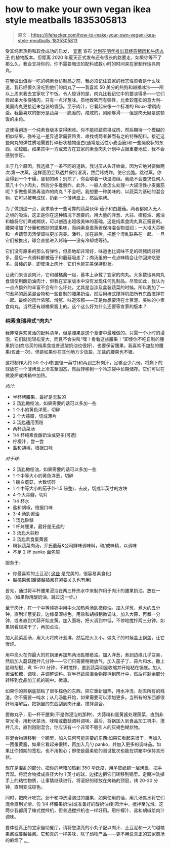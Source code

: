 # how to make your own vegan ikea style meatballs 1835305813

> 原文：<https://lifehacker.com/how-to-make-your-own-vegan-ikea-style-meatballs-1835305813>

受其纯素热狗和软食成功的启发， [宜家](https://lifehacker.com/how-to-hack-the-ikea-food-market-1755817567) 宣布 [计划在明年推出其经典猪肉和牛肉丸子](https://www.bloomberg.com/news/articles/2019-05-23/ikea-s-vegan-swedish-meatballs-head-to-stores-for-fall-trial) 的植物版本。但距离 2020 年夏天正式发布还有很长的路要走，如果你等不了那么久，我会支持你的。你不需要晦涩的配料或数小时的时间来在家制作瑞典肉丸。



在我做出值得一吃的纯素食仿制品之前，我必须记住宜家的标志性菜肴是什么味道。我已经很久没吃到他们的肉丸了——我喜欢 50 美分的热狗和越橘冰沙——所以上周末我去宜家吃了午饭。令人惊讶的是，肉丸比我记忆中的要淡得多——它们尝起来大多像猪肉，只有一点洋葱味。质地致密而有弹性，比柔软蓬松的意大利-美国肉丸更接近未包装的香肠。至于肉汁，它看起来像一个标准的 Roux-增稠肉羹。我最喜欢的部分是蔬菜——脆脆的，咸咸的，刚刚够滑——但是肉无疑是这顿饭的主角。

这使得创造一个纯素食版本变得困难。你不能把蔬菜换成肉，然后期待一个模糊的相似结果。弥补这一差异通常需要昂贵、难找或两者兼而有之的特殊配料。接近这些肉丸的弹性质地需要打碎粉状植物蛋白(通常是活性小麦面筋)和一些凝胶状的东西，如琼脂。如果其中一方或双方在宜家的素食肉丸计划中占据重要地位，我不会感到惊讶。



出于几个原因，我选择了一条不同的道路。我讨厌从头开始做，因为它绝对要做两次:第一次蒸，这样面团会熟透并保持湿润，然后烤或炸，使它变脆。跳过蒸，你会得到一个干燥，坚韧的砖；别煎了，你会嚼着一块湿海绵。我绝不会要求任何人蒸几十个小肉丸，然后分多批煎炸。此外，一般人会怎么处理一大袋活性小麦面筋呢？多做些蒸熟再油炸的肉丸？不会吧。我想要一种美味的、以蔬菜为基础的混合物，它可以被卷成球，扔到一个薄烤盘上，然后烘烤。

为了做到这一点，我求助于一些可靠的蔬菜伙伴:茄子和白蘑菇。两者都如入无人之境的吸油，这正是你在这种情况下想要的。用大量的洋葱、大蒜、橄榄油、酱油和糖将它们煮成糊状，可以创造出超级美味的基础，这是纯素食肉丸真正需要的。腰果增加了分量和微妙的坚果味，而纯素食蛋黄酱保持混合物湿润；一大堆大蒜粉和一点蔬菜肉汤使调味更加完美。潘科，加在最后，把整个混乱联系在一起。一旦它们被推出，球会直接进入烤箱——没有冷却或等待。

它们没有原来的那么有弹性，但质地却非常好，味道也比调味不足的碎猪肉好得多。最后一点调料都被茄子和蘑菇吸走了；肉汤里的一点点味精会让你回来吃更多。最棒的是，即使浇上肉汁，它们也能完美保持形状。



让我们来谈谈肉汁，它和越橘酱一起，基本上承载了宜家的肉丸。大多数瑞典肉丸食谱使用酸奶油肉汁，但我在宜家版本中没有发现任何乳制品。尽管如此，我认为一点点额外的丰富不会有什么坏处，尤其是当涉及盒装蔬菜的时候。所以我加了一勺煮熟的蔬菜混合物和一些自制的腰果奶油，然后用棒式搅拌机把所有东西搅拌在一起。最终的肉汁浓郁、滑腻、味道浓郁——正是你想要浇在土豆泥、美味的小素食肉丸，当然还有越橘果酱上的。这个这么好为什么还要等宜家的版本？

### **纯素食瑞典式“肉丸”**

我非常喜欢灵活的配料清单，但是腰果是这个食谱中最难做的。只需一个小时的浸泡，它们就能轻松变大，而且不会尖叫“嘿！看看这些腰果！”即使你不吃自制的腰果奶油(商店买的纯素食或普通酸奶油也很好)，也要保留腰果。我喜欢不加盐的腰果(仅此一次)，但是如果你在其他地方少放盐，加盐的腰果也不错。

这将制作大约 50 个小球(直径一英寸)和两到三杯肉汁，足够至少六份。将剩下的球放在一个薄烤盘上冷冻至固态，然后转移到一个冷冻袋中长期储存。它们可以在微波炉或烤箱中加热。



*肉汁:*

*   半杯烤腰果，最好是无盐的
*   2 汤匙橄榄油，如果需要的话可以多加一些
*   1 个小的黄色洋葱，切碎
*   2 个大蒜瓣，切成薄片
*   3 汤匙通用面粉
*   两杯蔬菜汤
*   1/4 杯纯素食酸奶油或更多(可选)
*   柠檬汁，尝一尝
*   盐和胡椒，根据口味

*对于球:*

*   2 汤匙橄榄油，如果需要的话可以多加一些
*   1 个中等大小的黄色洋葱，切碎
*   1 磅白蘑菇，大致切碎
*   1 个中等大小的茄子(1-1.5 磅整)，去皮，切成半英寸的方块
*   4 个大蒜瓣，切片
*   1/4 杯水
*   盐和胡椒，根据口味
*   3-4 汤匙酱油
*   1 汤匙砂糖
*   1 杯烤腰果，最好是无盐的
*   3 汤匙大蒜粉
*   3 汤匙素食蛋黄酱
*   粉状蔬菜肉汤，乔氏蘑菇&公司鲜味调味料，和/或味精，以调味
*   不足 2 杯 panko 面包屑

服务于:

*   你最喜欢的土豆泥( [这些](https://skillet.lifehacker.com/how-to-making-smashing-mashed-potatoes-1820225954) 是完美的，很容易素食化)
*   越橘果酱(罐装越橘酱在紧要关头也有用)

首先，通过将半杯腰果浸泡在两三杯热水中来制作用于肉汁的腰果奶油。放在一边。(如果你用酸奶油，跳过这一步。)



至于肉汁，在一个中等炖锅中用中火加热两汤匙橄榄油。加入洋葱，煮大约五分钟，直到洋葱变软，边缘呈深棕色。用盐和胡椒稍微调味，加入大蒜，再煮一分钟，或者直到大蒜开始变黄。加入面粉，把火调到中低，不停地搅拌两三分钟。如果锅看起来干了，再加点油。

加入蔬菜高汤，用大火将肉汁煮沸，然后把火关小。做丸子的时候盖上锅盖，让它慢炖。

用中高火在你最大的煎锅里再加热两汤匙橄榄油。加入洋葱，煮到边缘几乎变黑，然后加入蘑菇搅拌几分钟——它们只需要稍微放气。加入茄子丁、蒜片和水。撒上盐和胡椒，煮 15-20 分钟，不时搅拌，直到蔬菜明显收缩并开始粘在锅底。加入酱油和糖，调味，并调整调料。将半杯蔬菜混合物搅拌到肉汁中，然后将剩余部分转移到食品加工机的碗中。微凉。



如果你的煎锅底部粘了很多棕色的东西，把它重新加热，用水冲洗，刮去所有的残渣。你不需要一吨水；从几汤匙开始，如果需要可以添加更多。当所有的东西都很好地溶解后，把锅里的东西刮到肉汁里，搅拌混合。

要做丸子，用一杯干腰果(不是你浸泡的那种)、大蒜粉和蛋黄酱处理蔬菜，直到非常光滑。用粉状菜汤、味精或蘑菇调料调味。最后，将锅加入到食品加工机中，搅拌几次，直到刚刚混合。你应该有一个非常不吸引人的灰褐色糊状物。



将混合物转移到一个碗里，加入任何可能需要的东西:如果它看起来很干，再加入一团蛋黄酱，如果它看起来很稀，再加入几勺 panko，并加入更多的调味品。如果比你预期的宽松，也不用担心；即使是最柔软的测试批次也能在烘箱中保持其形状。

现在是混乱的部分。把你的烤箱加热到 350 华氏度，用羊皮纸铺一层烤盘，把手弄湿。将混合物揉成直径大约 1 英寸的球，边揉边把它们转移到锅里。定期冲洗掉手上的粘性物质，让事情继续进行。将滚好的球放在烤箱的顶层，烤 20-30 分钟，直到变成棕色。



同时，把肉汁吃完。沥干和冲洗浸泡过的腰果，如果使用的话，用几汤匙水将它们混合直到光滑。舀 1/4 杯腰果奶油(或准备好的酸奶油)到肉汁中，搅拌至光滑。这两步我都用了棒式搅拌机，但普通搅拌机也一样好用。用柠檬汁、盐和胡椒给肉汁调味。

要体验真正的宜家自助餐厅，请将您漂亮的小丸子配以肉汁、土豆泥和一大勺越橘果酱或蔓越莓酱。它和真的一样美味，除了动物产品——更不用说真正的宜家商场 的麻烦了 [。](https://lifehacker.com/how-to-go-to-ikea-as-a-couple-without-breaking-up-1823519929)

